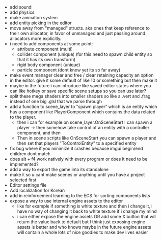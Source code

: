 - add sound
- add physics
- make animation system
- add entity picking in the editor
- move away from "managed" structs. aka ones that keep reference to their own allocator, in favor of unmanaged and just passing around allocators more explicitly.
- i need to add components at some point:
	- attribute component (multi)
	- collider component (unique) (for this need to spawn child entity so that it has its own transform)
	- rigid body component (unique)
	- particle component (dont know yet its so far away)
- make event manager clear and free / clear retaining capacity an option in the editor. give it some default of like 10 or something but then make it 
- maybe in the future i can introduce like saved editor states where you can like hotkey or save specific scene setups so you can use later?
- split these mega shaders into smaller shaders so like a .vert and .frag instead of one big .glsl that we parse through
- add a function to scene_layer to "spawn player" which is an entity which has a component like PlayerComponent which contains the data related to the player. 
	- then i can for example on scene_layer.OnSceneStart I can spawn a player -> then somehow take control of an entity with a controller component, and then 
	- Then in scene scripts like OnSceneStart you can spawn a player and then set that players "ToControlEntity" to a specified entity
- fix bug where if you minimize it crashes because imgui begin/end children dont match
- does alt + f4 work natively with every program or does it need to be implemented?
- add a way to export the game into its standalone
- make it so u cant make scenes or anything until you have a project selected first
- Editor settings file
- Add localization for Korean
- add in reinforcement learning to the ECS for sorting components lists
- expose a way to use internal engine assets to the editor
	- like for example if something is white texture and then i change it, i have no way of changing it back to white texture if i change my mind 
	- i can either expose the engine assets OR add some X button that will return the value back to default but I think just exposing engine assets is better and who knows maybe in the future engine assets will contain a whole lots of nice goodies to make dev lives easier